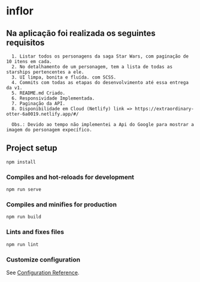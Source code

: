 # inflor

## Na aplicação foi realizada os seguintes requisitos

```
  1. Listar todos os personagens da saga Star Wars, com paginação de 10 itens em cada.
  2. No detalhamento de um personagem, tem a lista de todas as starships pertencentes a ele.
  3. UI limpa, bonita e fluída. com SCSS.
  4. Commits com todas as etapas do desenvolvimento até essa entrega da v1.
  5. README.md Criado.
  6. Responsividade Implementada.
  7. Paginação da API.
  8. Disponibilidade em Cloud (Netlify) link => https://extraordinary-otter-6a0019.netlify.app/#/

  Obs.: Devido ao tempo não implementei a Api do Google para mostrar a imagem do personagem expecífico.
```

## Project setup

```
npm install
```

### Compiles and hot-reloads for development

```
npm run serve
```

### Compiles and minifies for production

```
npm run build
```

### Lints and fixes files

```
npm run lint
```

### Customize configuration

See [Configuration Reference](https://cli.vuejs.org/config/).
